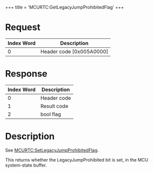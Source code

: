 +++
title = 'MCURTC:GetLegacyJumpProhibitedFlag'
+++

# Request

| Index Word | Description                |
|------------|----------------------------|
| 0          | Header code \[0x005A0000\] |

# Response

| Index Word | Description |
|------------|-------------|
| 0          | Header code |
| 1          | Result code |
| 2          | bool flag   |

# Description

See
[MCURTC:SetLegacyJumpProhibitedFlag](MCURTC:SetLegacyJumpProhibitedFlag "wikilink").

This returns whether the LegacyJumpProhibited bit is set, in the MCU
system-state buffer.
